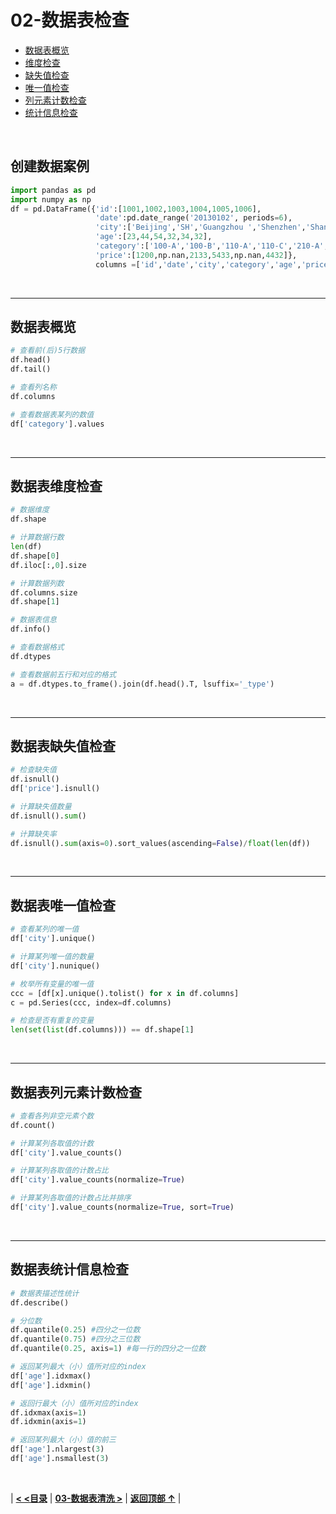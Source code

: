 # 02-数据表检查

- [数据表概览](#数据表概览)
- [维度检查](#数据表维度检查)
- [缺失值检查](#数据表缺失值检查)
- [唯一值检查](#数据表唯一值检查)
- [列元素计数检查](#数据表列元素计数检查)
- [统计信息检查](#数据表统计信息检查)

<br/>

## 创建数据案例

```python
import pandas as pd
import numpy as np
df = pd.DataFrame({'id':[1001,1002,1003,1004,1005,1006], 
                   'date':pd.date_range('20130102', periods=6),
                   'city':['Beijing','SH','Guangzhou ','Shenzhen','Shanghai', 'Beijing'],
                   'age':[23,44,54,32,34,32],
                   'category':['100-A','100-B','110-A','110-C','210-A','130-F'],
                   'price':[1200,np.nan,2133,5433,np.nan,4432]},
                   columns =['id','date','city','category','age','price'])
```

<br/>

------

## 数据表概览

```python
# 查看前(后)5行数据
df.head()
df.tail()

# 查看列名称
df.columns

# 查看数据表某列的数值
df['category'].values
```

<br/>

------

## 数据表维度检查

```python
# 数据维度
df.shape

# 计算数据行数
len(df)
df.shape[0]
df.iloc[:,0].size

# 计算数据列数
df.columns.size
df.shape[1]

# 数据表信息
df.info()

# 查看数据格式
df.dtypes

# 查看数据前五行和对应的格式
a = df.dtypes.to_frame().join(df.head().T, lsuffix='_type')
```

<br/>

------

## 数据表缺失值检查

```python
# 检查缺失值
df.isnull()
df['price'].isnull()

# 计算缺失值数量
df.isnull().sum()

# 计算缺失率
df.isnull().sum(axis=0).sort_values(ascending=False)/float(len(df))
```

<br/>

------

## 数据表唯一值检查

```python
# 查看某列的唯一值
df['city'].unique()

# 计算某列唯一值的数量
df['city'].nunique()

# 枚举所有变量的唯一值
ccc = [df[x].unique().tolist() for x in df.columns]
c = pd.Series(ccc, index=df.columns)

# 检查是否有重复的变量
len(set(list(df.columns))) == df.shape[1]
```

<br/>

------

## 数据表列元素计数检查

```python
# 查看各列非空元素个数
df.count()

# 计算某列各取值的计数
df['city'].value_counts()

# 计算某列各取值的计数占比
df['city'].value_counts(normalize=True)

# 计算某列各取值的计数占比并排序
df['city'].value_counts(normalize=True, sort=True)
```

<br/>

------

## 数据表统计信息检查

```python
# 数据表描述性统计 
df.describe()

# 分位数
df.quantile(0.25) #四分之一位数
df.quantile(0.75) #四分之三位数
df.quantile(0.25, axis=1) #每一行的四分之一位数

# 返回某列最大（小）值所对应的index
df['age'].idxmax()
df['age'].idxmin()

# 返回行最大（小）值所对应的index
df.idxmax(axis=1)
df.idxmin(axis=1)

# 返回某列最大（小）值的前三
df['age'].nlargest(3)
df['age'].nsmallest(3)
```

<br/>

|  [**< <目录**](./README.md)  |  [**03-数据表清洗 >**](./03-数据表清洗.md)  |  [**返回顶部 ↑**](#02-数据表检查) |